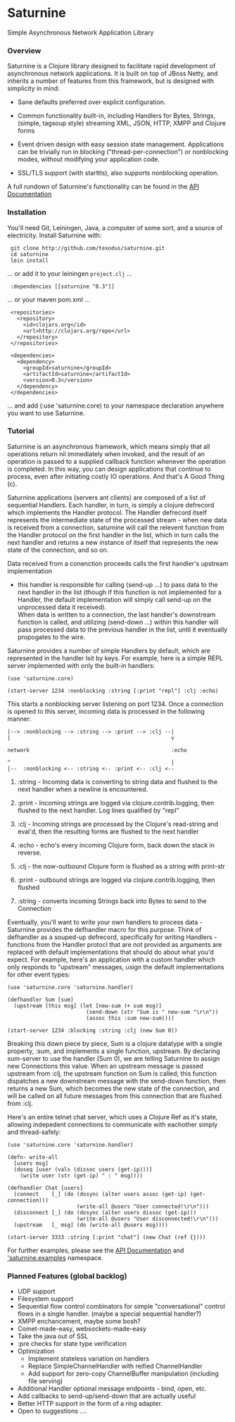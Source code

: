 # Saturnine #
Simple Asynchronous Network Application Library

### Overview ###

Saturnine is a Clojure library designed to facilitate rapid development of 
asynchronous network applications.  It is built on top of JBoss Netty, and 
inherits a number of features from this framework, but is designed with 
simplicity in mind:

- Sane defaults preferred over explicit configuration.

- Common functionality built-in, including Handlers for Bytes, Strings,
  (simple, tagsoup style) streaming XML, JSON, HTTP, XMPP and Clojure forms

- Event driven design with easy session state management.  Applications can
  be trivially run in blocking ("thread-per-connection") or nonblocking modes,
  without modifying your application code.

- SSL/TLS support (with starttls), also supports nonblocking operation.

A full rundown of Saturnine's functionality can be found in the [API Documentation](http://texodus.github.com/saturnine)

### Installation ###

You'll need Git, Leiningen, Java, a computer of some sort, and a source of
electricity.  Install Saturnine with:

     git clone http://github.com/texodus/saturnine.git
     cd saturnine
     lein install

... or add it to your leiningen `project.clj` ...

     :dependencies [[saturnine "0.3"]]

... or your maven pom.xml ...

     <repositories>
       <repository>
         <id>clojars.org</id>
         <url>http://clojars.org/repo</url>
       </repository>
     </repositories>

     <dependencies>
       <dependency>
         <groupId>saturnine</groupId>
         <artifactId>saturnine</artifactId>
         <version>0.3</version>
       </dependency>
     </dependencies>

... and add (:use 'saturnine.core) to your namespace declaration anywhere you want to
use Saturnine.

### Tutorial ###

Saturnine is an asynchronous framework, which means simply that all operations 
return nil immediately when invoked, and the result of an operation is passed
to a supplied callback function whenever the operation is completed.  In this way, 
you can design applications that continue to process, even after initiating costly
IO operations.  And that's A Good Thing (c).

Saturnine applications (servers ant clients) are composed of a list of sequential
Handlers.  Each handler, in turn, is simply a clojure defrecord which implements 
the Handler protocol.  The Handler defrecord itself represents the intermediate 
state of the processed stream - when new data is received from a connection, saturnine 
will call the relevent function from the Handler protocol on the first handler in the 
list, which in turn calls the next handler and returns a new instance of itself that 
represents the new state of the connection, and so on.  

Data received from a conenction proceeds calls the first handler's upstream implementation
- this handler is responsible for calling (send-up ...) to pass data to the next 
handler in the list (though if this function is not implemented for a Handler, the 
default implementation will simply call send-up on the unprocessed data it received).  
When data is written to a connection, the last handler's downstream function is called, 
and utilizing (send-down ...) within this handler will pass processed data to the previous
handler in the list, until it eventually propogates to the wire.

Saturnine provides a number of simple Handlers by default, which are represented
in the handler lsit by keys.  For example, here is a simple REPL server implemented
with only the built-in handlers:

    (use 'saturnine.core)

    (start-server 1234 :nonblocking :string [:print "repl"] :clj :echo)

This starts a nonblocking server listening on port 1234.  Once a connection is opened to
this server, incoming data is processed in the following manner:


    |--> :nonblocking --> :string --> :print --> :clj --|
    |                                                   v
 
    network                                             :echo

    ^                                                   |
    |--  :nonblocking <-- :string <-- :print <-- :clj <--


1. :string - Incoming data is converting to string data and flushed to the next 
   handler when a newline is encountered.

2. :print - Incoming strings are logged via clojure.contrib.logging, then 
   flushed to the next handler.  Log lines qualified by "repl"

3. :clj - Incoming strings are processed by the Clojure's read-string  and 
   eval'd, then the resulting forms are flushed to the next handler

4. :echo - echo's every incoming Clojure form, back down the stack in reverse.

5. :clj - the now-outbound Clojure form is flushed as a string with print-str

6. :print - outbound strings are logged via clojure.contrib.logging, then 
   flushed

7. :string - converts incoming Strings back into Bytes to send to the Connection


Eventually, you'll want to write your own handlers to process data - Saturnine provides
the defhandler macro for this purpose.  Think of defhandler as a souped-up defrecord, 
specifically for writing Handlers - functions from the Handler protocl that are not provided
as arguments are replaced with default implementations that should do about what you'd
expect.  For example, here's an application with a custom handler which only
responds to "upstream" messages, usign the default implementations for other event
types:

    (use 'saturnine.core 'saturnine.handler)

    (defhandler Sum [sum]
      (upstream [this msg] (let [new-sum (+ sum msg)]
                             (send-down (str "Sum is " new-sum "\r\n"))
                             (assoc this :sum new-sum))))

    (start-server 1234 :blocking :string :clj (new Sum 0))

Breaking this down piece by piece, Sum is a clojure datatype with a single property, :sum,
and implements a single function, upstream.  By declaring sum-server to use the handler
(Sum 0), we are telling Saturnine to assign new Connections this value.  When
an upstream message is passed upstream from :clj, the upstream function on Sum is
called;  this function dispatches a new downstream message with the send-down 
function, then returns a new Sum, which becomes the new state of the connection,
and will be called on all future messages from this connection that are flushed
from :clj.

Here's an entire telnet chat server, which uses a Clojure Ref as it's state, allowing
indepedent connections to communicate with eachother simply and thread-safely:

    (use 'saturnine.core 'saturnine.handler)

    (defn- write-all 
      [users msg]
      (doseq [user (vals (dissoc users (get-ip)))]
        (write user (str (get-ip) " : " msg))))

    (defhandler Chat [users]
      (connect    [_] (do (dosync (alter users assoc (get-ip) (get-connection)))
                          (write-all @users "User connected!\r\n")))
      (disconnect [_] (do (dosync (alter users dissoc (get-ip)))
                          (write-all @users "User disconnected!\r\n")))
      (upstream   [_ msg] (do (write-all @users msg))))
   
    (start-server 3333 :string [:print "chat"] (new Chat (ref {})))

For further examples, please see the [API Documentation](http://texodus.github.com/saturnine) and 
['saturnine.examples](http://github.com/texodus/saturnine/tree/master/src/saturnine/examples.clj) namespace.





### Planned Features (global backlog) ###

- UDP support
- Filesystem support
- Sequential flow control combinators for simple "conversational" control flows 
  in a single handler. (maybe a special sequential handler?)
- XMPP enchancement, maybe some bosh?
- Comet-made-easy, websockets-made-easy
- Take the java out of SSL
- :pre checks for state type verification
- Optimization 
    - Implement stateless variation on handlers
    - Replace SimpleChannelHandler with reified ChannelHandler
    - Add support for zero-copy ChannelBuffer manipulation (including file serving)
- Additional Handler optional message endpoints - bind, open, etc.
- Add callbacks to send-up/send-down that are actually useful
- Better HTTP support in the form of a ring adapter.
- Open to suggestions ....



    
